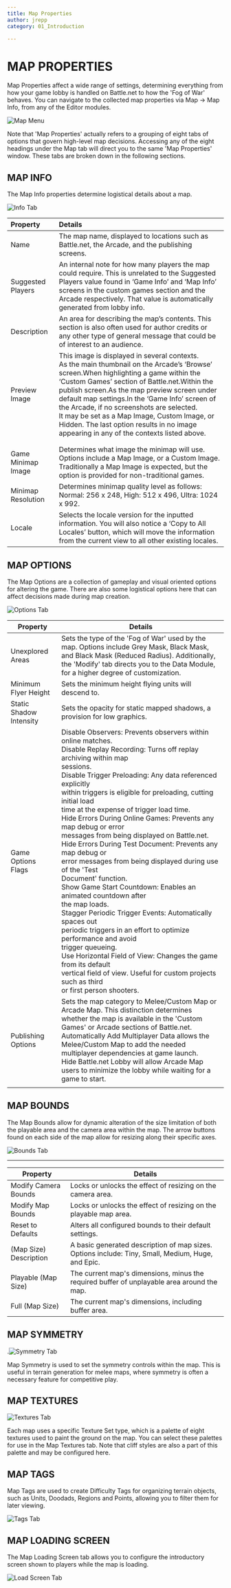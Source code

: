 ```yaml
---
title: Map Properties
author: jrepp
category: 01_Introduction

---
```

# MAP PROPERTIES

Map Properties affect a wide range of settings, determining everything from how your game lobby is handled on Battle.net to how the 'Fog of War' behaves. You can navigate to the collected map properties via Map -\> Map Info, from any of the Editor modules.

![Map Menu](./resources/008_Map_Properties01.png)

Note that 'Map Properties' actually refers to a grouping of eight tabs of options that govern high-level map decisions. Accessing any of the eight headings under the Map tab will direct you to the same 'Map Properties' window. These tabs are broken down in the following sections.

## MAP INFO

The Map Info properties determine logistical details about a map.

![Info Tab](./resources/008_Map_Properties02.png)

| Property           | Details                                                      |
| :----------------- | :----------------------------------------------------------- |
| Name               | The map name, displayed to locations such as Battle.net, the Arcade, and the publishing screens. |
| Suggested Players  | An internal note for how many players the map could require. This is unrelated to the Suggested Players value found in ‘Game Info’ and ‘Map Info’ screens in the custom games section and the Arcade respectively. That value is automatically generated from lobby info. |
| Description        | An area for describing the map’s contents. This section is also often used for author credits or any other type of general message that could be of interest to an audience. |
| Preview Image      | This image is displayed in several contexts.<br />As the main thumbnail on the Arcade’s ‘Browse’ screen.When highlighting a game within the ‘Custom Games’ section of Battle.net.Within the publish screen.As the map preview screen under default map settings.In the ‘Game Info’ screen of the Arcade, if no screenshots are selected.<br />It may be set as a Map Image, Custom Image, or Hidden. The last option results in no image appearing in any of the contexts listed above. |
|                    |                                                              |
|                    |                                                              |
| Game Minimap Image | Determines what image the minimap will use. Options include a Map Image, or a Custom Image. Traditionally a Map Image is expected, but the option is provided for non-traditional games. |
| Minimap Resolution | Determines minimap quality level as follows: Normal: 256 x 248, High: 512 x 496, Ultra: 1024 x 992. |
| Locale             | Selects the locale version for the inputted information. You will also notice a ‘Copy to All Locales’ button, which will move the information from the current view to all other existing locales. |

MAP OPTIONS
-----------

The Map Options are a collection of gameplay and visual oriented options
for altering the game. There are also some logistical options here that
can affect decisions made during map creation.

![Options Tab](./resources/008_Map_Properties03.png)

| Property                | Details                                                      |
| ----------------------- | ------------------------------------------------------------ |
| Unexplored Areas        | Sets the type of the 'Fog of War' used by the map. Options include Grey Mask, Black Mask, and Black Mask (Reduced Radius). Additionally, the 'Modify' tab directs you to the Data Module, for a higher degree of customization. |
| Minimum Flyer Height    | Sets the minimum height flying units will descend to.        |
| Static Shadow Intensity | Sets the opacity for static mapped shadows, a provision for low graphics. |
| Game Options Flags      | Disable Observers: Prevents observers within online matches.<br/>Disable Replay Recording: Turns off replay archiving within map<br/>sessions.<br/>Disable Trigger Preloading: Any data referenced explicitly<br/>within triggers is eligible for preloading, cutting initial load<br/>time at the expense of trigger load time.<br/>Hide Errors During Online Games: Prevents any map debug or error<br/>messages from being displayed on Battle.net.<br/>Hide Errors During Test Document: Prevents any map debug or<br/>error messages from being displayed during use of the 'Test<br/>Document' function.<br/>Show Game Start Countdown: Enables an animated countdown after<br/>the map loads.<br/>Stagger Periodic Trigger Events: Automatically spaces out<br/>periodic triggers in an effort to optimize performance and avoid<br/>trigger queueing.<br/>Use Horizontal Field of View: Changes the game from its default<br/>vertical field of view. Useful for custom projects such as third<br/>or first person shooters. |
| Publishing Options      | Sets the map category to Melee/Custom Map or Arcade Map. This distinction determines whether the map is available in the 'Custom Games' or Arcade sections of Battle.net. <br />Automatically Add Multiplayer Data allows the Melee/Custom Map to add the needed multiplayer dependencies at game launch. <br />Hide Battle.net Lobby will allow Arcade Map users to minimize the lobby while waiting for a game to start. |
|                         |                                                              |



MAP BOUNDS
----------

The Map Bounds allow for dynamic alteration of the size limitation of
both the playable area and the camera area within the map. The arrow
buttons found on each side of the map allow for resizing along their
specific axes.

![Bounds Tab](./resources/008_Map_Properties04.png)

-----------------------------------------------------------------------
| Property | Details |
| -------- | ------- |
| Modify Camera Bounds   | Locks or unlocks the effect of resizing on the camera area.       |
| Modify Map Bounds      | Locks or unlocks the effect of resizing on the playable map area. |
| Reset to Defaults      | Alters all configured bounds to their default settings. |
| (Map Size) Description | A basic generated description of map sizes. Options include: Tiny, Small, Medium, Huge, and Epic. |
|  Playable (Map Size)  | The current map's dimensions, minus the required buffer of unplayable area around the map. |
|  Full (Map Size)   | The current map's dimensions, including buffer area. |

MAP SYMMETRY
------------

.![Symmetry Tab](./resources/008_Map_Properties05.png)

Map Symmetry is used to set the symmetry controls within the map. This
is useful in terrain generation for melee maps, where symmetry is often
a necessary feature for competitive play.

MAP TEXTURES
------------

![Textures Tab](./resources/008_Map_Properties06.png)

Each map uses a specific Texture Set type, which is a palette of eight
textures used to paint the ground on the map. You can select these
palettes for use in the Map Textures tab. Note that cliff styles are
also a part of this palette and may be configured here.

MAP TAGS
--------

Map Tags are used to create Difficulty Tags for organizing terrain
objects, such as Units, Doodads, Regions and Points, allowing you to
filter them for later viewing.

![Tags Tab](./resources/008_Map_Properties07.png)

MAP LOADING SCREEN
------------------

The Map Loading Screen tab allows you to configure the introductory
screen shown to players while the map is loading.

![Load Screen Tab](./resources/008_Map_Properties08.png)


